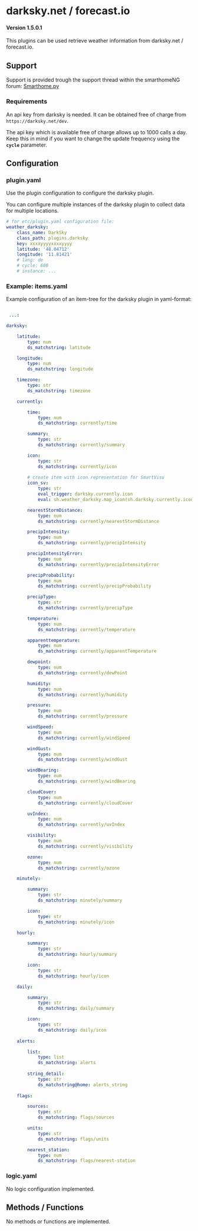 # darksky.net / forecast.io

#### Version 1.5.0.1

This plugins can be used retrieve weather information from darksky.net / forecast.io.

## Support
Support is provided trough the support thread within the smarthomeNG forum: [Smarthome.py](https://knx-user-forum.de/forum/supportforen/smarthome-py)


### Requirements

An api key from darksky is needed. It can be obtained free of charge from ```https://darksky.net/dev```.

The api key which is available free of charge allows up to 1000 calls a day. Keep this in mind if you want to change the update frequency using the **`cycle`** parameter.

## Configuration

### plugin.yaml

Use the plugin configuration to configure the darksky plugin.

You can configure multiple instances of the darksky plugin to collect data for multiple locations.

```yaml
# for etc/plugin.yaml configuration file:
weather_darksky:
    class_name: DarkSky
    class_path: plugins.darksky
    key: xxxxyyyyxxxxyyyy
    latitude: '48.04712'
    longitude: '11.81421'
    # lang: de
    # cycle: 600
    # instance: ...
```


### Example: items.yaml
Example configuration of an item-tree for the darksky plugin in yaml-format:

```yaml

 ...:

darksky:

    latitude:
        type: num
        ds_matchstring: latitude

    longitude:
        type: num
        ds_matchstring: longitude

    timezone:
        type: str
        ds_matchstring: timezone

    currently:

        time:
            type: num
            ds_matchstring: currently/time

        summary:
            type: str
            ds_matchstring: currently/summary

        icon:
            type: str
            ds_matchstring: currently/icon
        
        # create item with icon representation for SmartVisu  
        icon_sv:
            type: str
            eval_trigger: darksky.currently.icon
            eval: sh.weather_darksky.map_icon(sh.darksky.currently.icon())

        nearestStormDistance:
            type: num
            ds_matchstring: currently/nearestStormDistance

        precipIntensity:
            type: num
            ds_matchstring: currently/precipIntensity

        precipIntensityError:
            type: num
            ds_matchstring: currently/precipIntensityError

        precipProbability:
            type: num
            ds_matchstring: currently/precipProbability

        precipType:
            type: str
            ds_matchstring: currently/precipType

        temperature:
            type: num
            ds_matchstring: currently/temperature

        apparenttemperature:
            type: num
            ds_matchstring: currently/apparentTemperature

        dewpoint:
            type: num
            ds_matchstring: currently/dewPoint

        humidity:
            type: num
            ds_matchstring: currently/humidity

        pressure:
            type: num
            ds_matchstring: currently/pressure

        windSpeed:
            type: num
            ds_matchstring: currently/windSpeed

        windGust:
            type: num
            ds_matchstring: currently/windGust

        windBearing:
            type: num
            ds_matchstring: currently/windBearing

        cloudCover:
            type: num
            ds_matchstring: currently/cloudCover

        uvIndex:
            type: num
            ds_matchstring: currently/uvIndex

        visibility:
            type: num
            ds_matchstring: currently/visibility

        ozone:
            type: num
            ds_matchstring: currently/ozone

    minutely:

        summary:
            type: str
            ds_matchstring: minutely/summary

        icon:
            type: str
            ds_matchstring: minutely/icon

    hourly:

        summary:
            type: str
            ds_matchstring: hourly/summary

        icon:
            type: str
            ds_matchstring: hourly/icon

    daily:

        summary:
            type: str
            ds_matchstring: daily/summary

        icon:
            type: str
            ds_matchstring: daily/icon        
                
    alerts:

        list:
            type: list
            ds_matchstring: alerts 
            
        string_detail:
            type: str
            ds_matchstring@home: alerts_string
               
    flags:

        sources:
            type: str
            ds_matchstring: flags/sources

        units:
            type: str
            ds_matchstring: flags/units

        nearest_station:
            type: num
            ds_matchstring: flags/nearest-station
```

### logic.yaml

No logic configuration implemented.

## Methods / Functions

No methods or functions are implemented.
